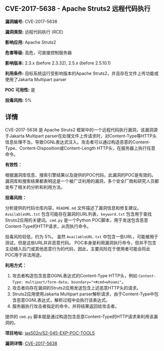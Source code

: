 ## CVE-2017-5638 - Apache Struts2 远程代码执行

**漏洞编号:** CVE-2017-5638

**漏洞类型:** 远程代码执行 (RCE)

**影响应用:** Apache Struts2

**危害等级:** 高危，可直接控制服务器

**影响版本:** 2.3.x (before 2.3.32), 2.5.x (before 2.5.10.1)

**利用条件:** 目标系统运行受影响版本的Apache Struts2，并且存在文件上传功能或使用了Jakarta Multipart parser

**POC 可用性:** 是

**投毒风险:** 5%

## 详情

CVE-2017-5638 是 Apache Struts2 框架中的一个远程代码执行漏洞，该漏洞源于Jakarta Multipart parser在处理文件上传请求时，对Content-Type等HTTP头信息处理不当，导致OGNL表达式注入。攻击者可以通过构造恶意的Content-Type、Content-Disposition或Content-Length HTTP头，在服务器上执行任意命令。

**有效性：**

根据漏洞库信息、搜索引擎结果以及提供的POC代码，此漏洞的POC是有效的。漏洞库和搜索结果都表明这是一个被广泛利用的漏洞，多个安全厂商和研究人员都发布了相关的分析和利用方法。

**投毒风险：**

分析提供的代码仓库内容，`README.md` 文件描述了漏洞信息和修复建议。`AvailableURL.txt` 包含可能存在漏洞的URL列表，`keyword.txt` 包含用于查找Struts2应用的关键词。`cmd.py` 是一个Python POC脚本，用于发送包含恶意Content-Type的HTTP请求，从而执行命令。

投毒风险较低，约为 5%。 虽然 `AvailableURL.txt` 中包含一些URL，可能被用于测试，但是这些URL并非恶意代码。 POC本身是利用漏洞执行命令，但并不包含主动植入后门或其他恶意行为的代码，因此，主要风险在于使用者可能会将此POC用于非法用途。

**利用方式：**

1.  攻击者构造包含恶意OGNL表达式的Content-Type HTTP头，例如 `Content-Type: multipart/form-data; boundary="+#cmd=whoami"`。
2.  攻击者向存在漏洞的Struts2应用发送包含上述恶意HTTP头的请求。
3.  Struts2应用使用Jakarta Multipart parser解析请求，由于Content-Type中包含恶意OGNL表达式，解析过程中会执行该表达式。
4.  服务器执行攻击者指定的命令，并将结果返回给攻击者。

提供的 `cmd.py` 脚本就是通过构造包含恶意Content-Type的HTTP请求来利用该漏洞的。

**项目地址:** [jas502n/S2-045-EXP-POC-TOOLS](https://github.com/jas502n/S2-045-EXP-POC-TOOLS)

**漏洞详情:** [CVE-2017-5638](https://nvd.nist.gov/vuln/detail/CVE-2017-5638)